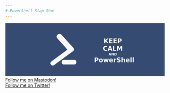 ```yaml
---
# PowerShell Slap Shot
---
```

![alt text](https://github.com/Nathan1824/Blog-Post-Dev/blob/main/_pictures/Mastodon_Bkgrd.jpg?raw=true)\
<a href="https://tech.lgbt/@NathanHamblin_MI6" rel="me">Follow me on Mastodon!</a>\
<a href="https://twitter.com/NathanHamblin8" rel="me">Follow me on Twitter!</a>